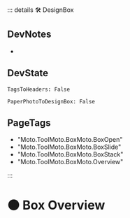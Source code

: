 ::: details 🛠 <dev>DesignBox</dev>

## DevNotes

-

## DevState

`TagsToHeaders: False`

`PaperPhotoToDesignBox: False`

<h2>PageTags</h2>

- "Moto.ToolMoto.BoxMoto.BoxOpen"
- "Moto.ToolMoto.BoxMoto.BoxSlide"
- "Moto.ToolMoto.BoxMoto.BoxStack"
- "Moto.ToolMoto.BoxMoto.Overview"

:::

# 🟠 <moto>Box Overview</moto>